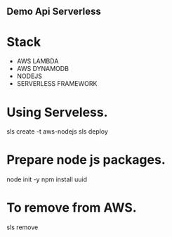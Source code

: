 ## Demo Api Serverless

# Stack 

  * AWS LAMBDA
  * AWS DYNAMODB 
  * NODEJS 
  * SERVERLESS FRAMEWORK 

# Using Serveless. 

  sls create -t aws-nodejs
  sls deploy 
  
# Prepare node js packages. 

  node init -y
  npm install uuid 

# To remove from AWS. 

  sls remove 
